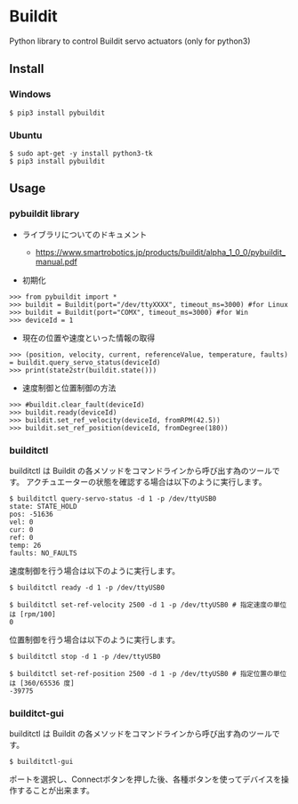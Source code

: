 # Buildit

Python library to control Buildit servo actuators (only for python3)


## Install

### Windows

```
$ pip3 install pybuildit
```

### Ubuntu

```
$ sudo apt-get -y install python3-tk
$ pip3 install pybuildit
```

## Usage

### pybuildit library

* ライブラリについてのドキュメント
    * https://www.smartrobotics.jp/products/buildit/alpha_1_0_0/pybuildit_manual.pdf

* 初期化

```
>>> from pybuildit import *
>>> buildit = Buildit(port="/dev/ttyXXXX", timeout_ms=3000) #for Linux
>>> buildit = Buildit(port="COMX", timeout_ms=3000) #for Win
>>> deviceId = 1
```

* 現在の位置や速度といった情報の取得

```
>>> (position, velocity, current, referenceValue, temperature, faults) = buildit.query_servo_status(deviceId)
>>> print(state2str(buildit.state()))
```

* 速度制御と位置制御の方法

```
>>> #buildit.clear_fault(deviceId)
>>> buildit.ready(deviceId)
>>> buildit.set_ref_velocity(deviceId, fromRPM(42.5))
>>> buildit.set_ref_position(deviceId, fromDegree(180))
```


### builditctl

builditctl は Buildit の各メソッドをコマンドラインから呼び出す為のツールです。
アクチュエーターの状態を確認する場合は以下のように実行します。

```
$ builditctl query-servo-status -d 1 -p /dev/ttyUSB0
state: STATE_HOLD
pos: -51636
vel: 0
cur: 0
ref: 0
temp: 26
faults: NO_FAULTS
```

速度制御を行う場合は以下のように実行します。

```
$ builditctl ready -d 1 -p /dev/ttyUSB0

$ builditctl set-ref-velocity 2500 -d 1 -p /dev/ttyUSB0 # 指定速度の単位は [rpm/100]
0
```

位置制御を行う場合は以下のように実行します。

```
$ builditctl stop -d 1 -p /dev/ttyUSB0

$ builditctl set-ref-position 2500 -d 1 -p /dev/ttyUSB0 # 指定位置の単位は [360/65536 度]
-39775
```


### builditct-gui

builditctl は Buildit の各メソッドをコマンドラインから呼び出す為のツールです。

```
$ builditctl-gui
```

ポートを選択し、Connectボタンを押した後、各種ボタンを使ってデバイスを操作することが出来ます。





